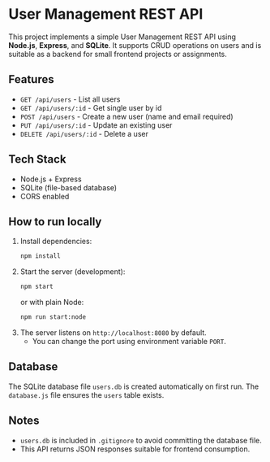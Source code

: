 # User Management REST API

This project implements a simple User Management REST API using **Node.js**, **Express**, and **SQLite**.
It supports CRUD operations on users and is suitable as a backend for small frontend projects or assignments.

## Features
- `GET /api/users` - List all users
- `GET /api/users/:id` - Get single user by id
- `POST /api/users` - Create a new user (name and email required)
- `PUT /api/users/:id` - Update an existing user
- `DELETE /api/users/:id` - Delete a user

## Tech Stack
- Node.js + Express
- SQLite (file-based database)
- CORS enabled

## How to run locally
1. Install dependencies:
   ```bash
   npm install
   ```
2. Start the server (development):
   ```bash
   npm start
   ```
   or with plain Node:
   ```bash
   npm run start:node
   ```
3. The server listens on `http://localhost:8080` by default.
   - You can change the port using environment variable `PORT`.

## Database
The SQLite database file `users.db` is created automatically on first run.
The `database.js` file ensures the `users` table exists.

## Notes
- `users.db` is included in `.gitignore` to avoid committing the database file.
- This API returns JSON responses suitable for frontend consumption.
